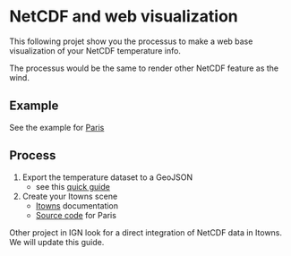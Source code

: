 # NetCDF and web visualization

This following projet show you the processus to make a web base visualization of your NetCDF temperature info.

The processus would be the same to render other NetCDF feature as the wind.

## Example

See the example for [Paris](index.html)

## Process

1. Export the temperature dataset to a GeoJSON
    * see this [quick guide](doc/netcdf2geojson_qgis.md)
2. Create your Itowns scene
    * [Itowns](http://www.itowns-project.org/) documentation
    * [Source code](index.html) for Paris

Other project in IGN look for a direct integration of NetCDF data in Itowns. We will update this guide.
